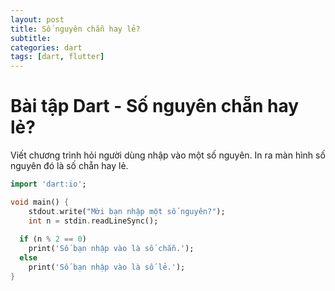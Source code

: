 ```yaml
---
layout: post
title: Số nguyên chẵn hay lẻ?
subtitle: 
categories: dart
tags: [dart, flutter]
---
```


# Bài tập Dart - Số nguyên chẵn hay lẻ?

Viết chương trình hỏi người dùng nhập vào một số nguyên. In ra màn hình số nguyên đó là số chẵn hay lẻ.

```dart
import 'dart:io';

void main() {
    stdout.write("Mời bạn nhập một số nguyên?");
    int n = stdin.readLineSync();
 
  if (n % 2 == 0)
    print('Số bạn nhập vào là số chẵn.');
  else
    print('Số bạn nhập vào là số lẻ.');
}
```

